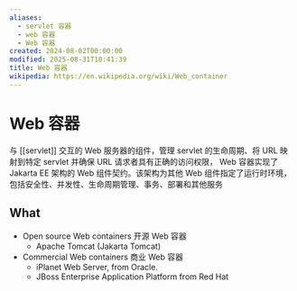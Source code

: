 ```yaml
---
aliases:
  - servlet 容器
  - web 容器
  - Web 容器
created: 2024-08-02T00:00:00
modified: 2025-08-31T10:41:39
title: Web 容器
wikipedia: https://en.wikipedia.org/wiki/Web_container
---
```


# Web 容器

与 [[servlet]] 交互的 Web 服务器的组件，管理 servlet 的生命周期、将 URL 映射到特定 servlet 并确保 URL 请求者具有正确的访问权限， Web 容器实现了 Jakarta EE 架构的 Web 组件契约。该架构为其他 Web 组件指定了运行时环境，包括安全性、并发性、生命周期管理、事务、部署和其他服务

## What

- Open source Web containers 开源 Web 容器
	- Apache Tomcat (Jakarta Tomcat)
- Commercial Web containers 商业 Web 容器
	- iPlanet Web Server, from Oracle.
	- JBoss Enterprise Application Platform from Red Hat
